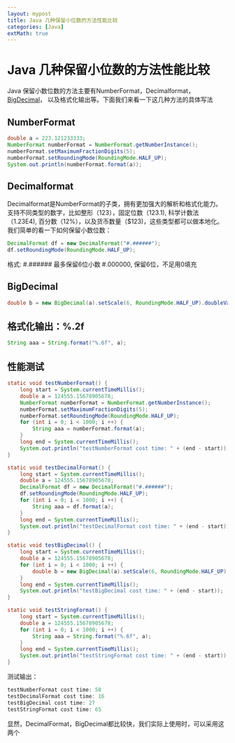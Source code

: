 ```yaml
---
layout: mypost
title: Java 几种保留小位数的方法性能比较
categories: [Java]
extMath: true
---
```


# Java 几种保留小位数的方法性能比较

Java 保留小数位数的方法主要有NumberFormat，Decimalformat，[BigDecimal](https://so.csdn.net/so/search?q=BigDecimal&spm=1001.2101.3001.7020)， 以及格式化输出等。下面我们来看一下这几种方法的具体写法

## NumberFormat

```java
double a = 223.121233333;
NumberFormat numberFormat = NumberFormat.getNumberInstance();
numberFormat.setMaximumFractionDigits(5);
numberFormat.setRoundingMode(RoundingMode.HALF_UP);
System.out.println(numberFormat.format(a));
```

## Decimalformat

Decimalformat是NumberFormat的子类，拥有更加强大的解析和格式化能力。支持不同类型的数字，比如整形（123），固定位数（123.1), 科学计数法（1.23E4), 百分数（12%），以及货币数量（$123)，这些类型都可以做本地化。我们简单的看一下如何保留小数位数：

```java
DecimalFormat df = new DecimalFormat("#.######");
df.setRoundingMode(RoundingMode.HALF_UP);
```

格式: #.###### 最多保留6位小数
\#.000000, 保留6位，不足用0填充

## BigDecimal

```java
double b = new BigDecimal(a).setScale(6, RoundingMode.HALF_UP).doubleValue();
```

## 格式化输出：%.2f

```java
String aaa = String.format("%.6f", a);
```

## 性能测试

```java
static void testNumberFormat() {
    long start = System.currentTimeMillis();
    double a = 124555.15678905678;
    NumberFormat numberFormat = NumberFormat.getNumberInstance();
    numberFormat.setMaximumFractionDigits(5);
    numberFormat.setRoundingMode(RoundingMode.HALF_UP);
    for (int i = 0; i < 1000; i ++) {
        String aaa = numberFormat.format(a);
    }
    long end = System.currentTimeMillis();
    System.out.println("testNumberFormat cost time: " + (end - start));
}

static void testDecimalFormat() {
    long start = System.currentTimeMillis();
    double a = 124555.15678905678;
    DecimalFormat df = new DecimalFormat("#.######");
    df.setRoundingMode(RoundingMode.HALF_UP);
    for (int i = 0; i < 1000; i ++) {
        String aaa = df.format(a);
    }
    long end = System.currentTimeMillis();
    System.out.println("testDecimalFormat cost time: " + (end - start));
}

static void testBigDecimal() {
    long start = System.currentTimeMillis();
    double a = 124555.15678905678;
    for (int i = 0; i < 1000; i ++) {
        double b = new BigDecimal(a).setScale(6, RoundingMode.HALF_UP).doubleValue();
    }
    long end = System.currentTimeMillis();
    System.out.println("testBigDecimal cost time: " + (end - start));
}

static void testStringFormat() {
    long start = System.currentTimeMillis();
    double a = 124555.15678905678;
    for (int i = 0; i < 1000; i ++) {
        String aaa = String.format("%.6f", a);
    }
    long end = System.currentTimeMillis();
    System.out.println("testStringFormat cost time: " + (end - start));
}
```

测试输出：

```java
testNumberFormat cost time: 58
testDecimalFormat cost time: 16
testBigDecimal cost time: 27
testStringFormat cost time: 65
```

显然，DecimalFormat，BigDecimal都比较快，我们实际上使用时，可以采用这两个
